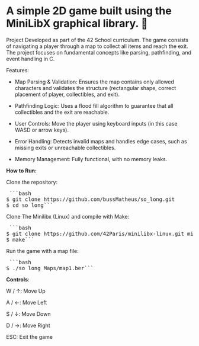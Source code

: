 # A simple 2D game built using the MiniLibX graphical library. 👾

Project Developed as part of the 42 School curriculum. The game consists of navigating a player through a map to collect all items and reach the exit.
The project focuses on fundamental concepts like parsing, pathfinding, and event handling in C.

Features:
- Map Parsing & Validation: Ensures the map contains only allowed characters and validates the structure (rectangular shape, correct placement of player, collectibles, and exit).
 
- Pathfinding Logic: Uses a flood fill algorithm to guarantee that all collectibles and the exit are reachable.

- User Controls: Move the player using keyboard inputs (in this case WASD or arrow keys).

- Error Handling: Detects invalid maps and handles edge cases, such as missing exits or unreachable collectibles.

- Memory Management: Fully functional, with no memory leaks.

**How to Run:**

Clone the repository:

<pre> ```bash
$ git clone https://github.com/bussMatheus/so_long.git 
$ cd so_long``` </pre>

Clone The Minilibx (Linux) and compile with Make:
<pre> ```bash
$ git clone https://github.com/42Paris/minilibx-linux.git minilibx-linux
$ make``` </pre>

Run the game with a map file:

<pre> ```bash
$ ./so_long Maps/map1.ber``` </pre>


**Controls**: 

W / ↑: Move Up

A / ←: Move Left

S / ↓: Move Down

D / →: Move Right

ESC: Exit the game
